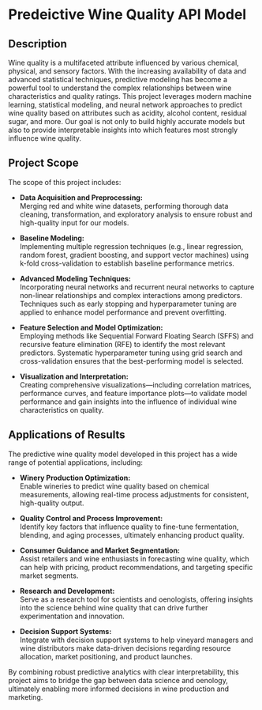 # Predeictive Wine Quality API Model

## Description
Wine quality is a multifaceted attribute influenced by various chemical, physical, and sensory factors. With the increasing availability of data and advanced statistical techniques, predictive modeling has become a powerful tool to understand the complex relationships between wine characteristics and quality ratings. This project leverages modern machine learning, statistical modeling, and neural network approaches to predict wine quality based on attributes such as acidity, alcohol content, residual sugar, and more. Our goal is not only to build highly accurate models but also to provide interpretable insights into which features most strongly influence wine quality.

## Project Scope

The scope of this project includes:

- **Data Acquisition and Preprocessing:**  
  Merging red and white wine datasets, performing thorough data cleaning, transformation, and exploratory analysis to ensure robust and high-quality input for our models.
  
- **Baseline Modeling:**  
  Implementing multiple regression techniques (e.g., linear regression, random forest, gradient boosting, and support vector machines) using k-fold cross-validation to establish baseline performance metrics.
  
- **Advanced Modeling Techniques:**  
  Incorporating neural networks and recurrent neural networks to capture non-linear relationships and complex interactions among predictors. Techniques such as early stopping and hyperparameter tuning are applied to enhance model performance and prevent overfitting.
  
- **Feature Selection and Model Optimization:**  
  Employing methods like Sequential Forward Floating Search (SFFS) and recursive feature elimination (RFE) to identify the most relevant predictors. Systematic hyperparameter tuning using grid search and cross-validation ensures that the best-performing model is selected.
  
- **Visualization and Interpretation:**  
  Creating comprehensive visualizations—including correlation matrices, performance curves, and feature importance plots—to validate model performance and gain insights into the influence of individual wine characteristics on quality.

## Applications of Results 

The predictive wine quality model developed in this project has a wide range of potential applications, including:

- **Winery Production Optimization:**  
  Enable wineries to predict wine quality based on chemical measurements, allowing real-time process adjustments for consistent, high-quality output.
  
- **Quality Control and Process Improvement:**  
  Identify key factors that influence quality to fine-tune fermentation, blending, and aging processes, ultimately enhancing product quality.
  
- **Consumer Guidance and Market Segmentation:**  
  Assist retailers and wine enthusiasts in forecasting wine quality, which can help with pricing, product recommendations, and targeting specific market segments.
  
- **Research and Development:**  
  Serve as a research tool for scientists and oenologists, offering insights into the science behind wine quality that can drive further experimentation and innovation.
  
- **Decision Support Systems:**  
  Integrate with decision support systems to help vineyard managers and wine distributors make data-driven decisions regarding resource allocation, market positioning, and product launches.

By combining robust predictive analytics with clear interpretability, this project aims to bridge the gap between data science and oenology, ultimately enabling more informed decisions in wine production and marketing.
